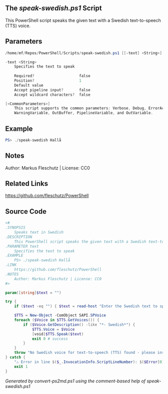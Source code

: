 ## The *speak-swedish.ps1* Script

This PowerShell script speaks the given text with a Swedish text-to-speech (TTS) voice.

## Parameters
```powershell
/home/mf/Repos/PowerShell/Scripts/speak-swedish.ps1 [[-text] <String>] [<CommonParameters>]

-text <String>
    Specifies the text to speak
    
    Required?                    false
    Position?                    1
    Default value                
    Accept pipeline input?       false
    Accept wildcard characters?  false

[<CommonParameters>]
    This script supports the common parameters: Verbose, Debug, ErrorAction, ErrorVariable, WarningAction, 
    WarningVariable, OutBuffer, PipelineVariable, and OutVariable.
```

## Example
```powershell
PS> ./speak-swedish Hallå

```

## Notes
Author: Markus Fleschutz | License: CC0

## Related Links
https://github.com/fleschutz/PowerShell

## Source Code
```powershell
<#
.SYNOPSIS
	Speaks text in Swedish
.DESCRIPTION
	This PowerShell script speaks the given text with a Swedish text-to-speech (TTS) voice.
.PARAMETER text
	Specifies the text to speak
.EXAMPLE
	PS> ./speak-swedish Hallå
.LINK
	https://github.com/fleschutz/PowerShell
.NOTES
	Author: Markus Fleschutz | License: CC0
#>

param([string]$text = "")

try {
	if ($text -eq "") { $text = read-host "Enter the Swedish text to speak" }

	$TTS = New-Object -ComObject SAPI.SPVoice
	foreach ($Voice in $TTS.GetVoices()) {
		if ($Voice.GetDescription() -like "*- Swedish*") { 
			$TTS.Voice = $Voice
			[void]$TTS.Speak($text)
			exit 0 # success
		}
	}
	throw "No Swedish voice for text-to-speech (TTS) found - please install one"
} catch {
	"⚠️ Error in line $($_.InvocationInfo.ScriptLineNumber): $($Error[0])"
	exit 1
}
```

*Generated by convert-ps2md.ps1 using the comment-based help of speak-swedish.ps1*
